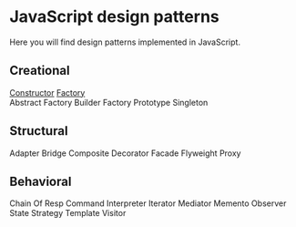 # JavaScript design patterns 

Here you will find design patterns implemented in JavaScript. 

## Creational

[Constructor](creational/constructor.js) 
[Factory](creational/factory.js)  
Abstract Factory
Builder
Factory
Prototype
Singleton

## Structural

Adapter
Bridge
Composite
Decorator
Facade
Flyweight
Proxy

## Behavioral

Chain Of Resp
Command
Interpreter
Iterator
Mediator
Memento
Observer
State
Strategy
Template
Visitor



